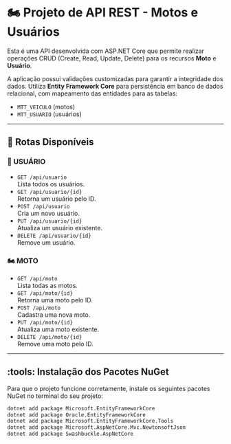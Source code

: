 # :motorcycle: Projeto de API REST - Motos e Usuários

Esta é uma API desenvolvida com ASP.NET Core que permite realizar operações CRUD (Create, Read, Update, Delete) para os recursos **Moto** e **Usuário**.

A aplicação possui validações customizadas para garantir a integridade dos dados. Utiliza **Entity Framework Core** para persistência em banco de dados relacional, com mapeamento das entidades para as tabelas:

- `MTT_VEICULO` (motos)
- `MTT_USUARIO` (usuários)

---

## :pushpin: Rotas Disponíveis

### :closed_lock_with_key: USUÁRIO
- `GET /api/usuario`  
  Lista todos os usuários.
- `GET /api/usuario/{id}`  
  Retorna um usuário pelo ID.
- `POST /api/usuario`  
  Cria um novo usuário.
- `PUT /api/usuario/{id}`  
  Atualiza um usuário existente.
- `DELETE /api/usuario/{id}`  
  Remove um usuário.

### :motorcycle: MOTO
- `GET /api/moto`  
  Lista todas as motos.
- `GET /api/moto/{id}`  
  Retorna uma moto pelo ID.
- `POST /api/moto`  
  Cadastra uma nova moto.
- `PUT /api/moto/{id}`  
  Atualiza uma moto existente.
- `DELETE /api/moto/{id}`  
  Remove uma moto pelo ID.


---

## :tools: Instalação dos Pacotes NuGet

Para que o projeto funcione corretamente, instale os seguintes pacotes NuGet no terminal do seu projeto:

```bash
dotnet add package Microsoft.EntityFrameworkCore
dotnet add package Oracle.EntityFrameworkCore
dotnet add package Microsoft.EntityFrameworkCore.Tools
dotnet add package Microsoft.AspNetCore.Mvc.NewtonsoftJson
dotnet add package Swashbuckle.AspNetCore



